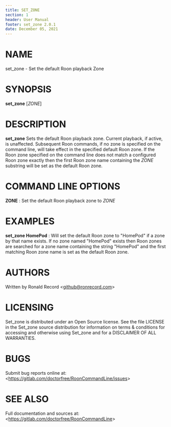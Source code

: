 ```yaml
---
title: SET_ZONE
section: 1
header: User Manual
footer: set_zone 2.0.1
date: December 05, 2021
---
```

# NAME
set_zone - Set the default Roon playback Zone

# SYNOPSIS
**set_zone** [*ZONE*]

# DESCRIPTION
**set_zone** Sets the default Roon playback zone. Current playback, if active, is unaffected. Subsequent Roon commands, if no zone is specified on the command line, will take effect in the specified default Roon zone. If the Roon zone specified on the command line does not match a configured Roon zone exactly then the first Roon zone name containing the *ZONE* substring will be set as the default Roon zone.

# COMMAND LINE OPTIONS
**ZONE**
: Set the default Roon playback zone to *ZONE*

# EXAMPLES
**set_zone HomePod**
: Will set the default Roon zone to "HomePod" if a zone by that name exists. If no zone named "HomePod" exists then Roon zones are searched for a zone name containing the string "HomePod" and the first matching Roon zone name is set as the default Roon zone.

# AUTHORS
Written by Ronald Record &lt;github@ronrecord.com&gt;

# LICENSING
Set_zone is distributed under an Open Source license.
See the file LICENSE in the Set_zone source distribution
for information on terms &amp; conditions for accessing and
otherwise using Set_zone and for a DISCLAIMER OF ALL WARRANTIES.

# BUGS
Submit bug reports online at: &lt;https://gitlab.com/doctorfree/RoonCommandLine/issues&gt;

# SEE ALSO
Full documentation and sources at: &lt;https://gitlab.com/doctorfree/RoonCommandLine&gt;

